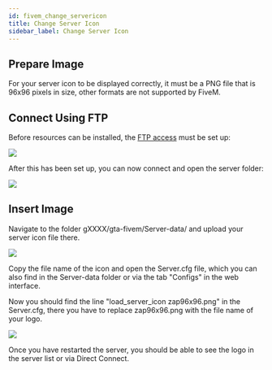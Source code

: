 ```yaml
---
id: fivem_change_servericon
title: Change Server Icon
sidebar_label: Change Server Icon
---
```


## Prepare Image

For your server icon to be displayed correctly, it must be a PNG file that is 96x96 pixels in size, other formats are not supported by FiveM.

## Connect Using FTP

Before resources can be installed, the [FTP access](gameserver_ftpaccess.md) must be set up:

![](https://screensaver01.zap-hosting.com/index.php/s/PkowAdzot9tjZeY/preview)

After this has been set up, you can now connect and open the server folder:

![](https://screensaver01.zap-hosting.com/index.php/s/omjKDgFcn64rRMF/preview)


## Insert Image

Navigate to the folder gXXXX/gta-fivem/Server-data/ and upload your server icon file there.

![](https://screensaver01.zap-hosting.com/index.php/s/Ds3gNEtsBM9smgM/preview)

Copy the file name of the icon and open the Server.cfg file, which you can also find in the Server-data folder or via the tab "Configs" in the web interface.

Now you should find the line "load_server_icon zap96x96.png" in the Server.cfg, there you have to replace zap96x96.png with the file name of your logo.

![](https://screensaver01.zap-hosting.com/index.php/s/534HWfqiZRP778P/preview)

Once you have restarted the server, you should be able to see the logo in the server list or via Direct Connect.